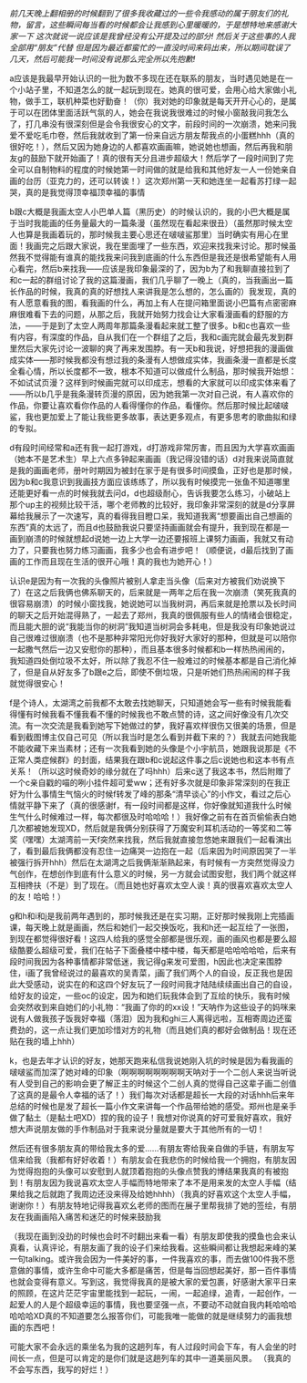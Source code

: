 _前几天晚上翻相册的时候翻到了很多我收藏过的一些令我感动的属于朋友们的礼物，留言，这些瞬间每当看的时候都会让我感到心里暖暖的，于是想特地来感谢大家一下
这次就说一说应该是我曾经没有公开提及过的部分!
然后关于这些事的人我全部用“朋友”代替
但是因为最近都蛮忙的一直没时间来码出来，所以期间耽误了几天，然后可能我一时间没有说那么完全所以先抱歉!_

a应该是我最早开始认识的一批为数不多现在还在联系的朋友，当时遇见她是在一个小站子里，不知道怎么的就一起玩到现在。她真的很可爱，会用心给大家做小礼物，做手工，联机种菜也好勤奋！（你）我对她的印象就是每天开开心心的，是属于可以在团体里面活跃气氛的人，她会在我说我很难过的时候小窗敲我问我怎么了，打几串没有很深刻但是会令我很安心的文字，前段时间的一次崩溃，她来问我爱不爱吃毛巾卷，然后我就收到了第一份来自远方朋友帮我点的小蛋糕hhh（真的很好吃！），然后又因为她身边的人都喜欢画画嘛，她说她也想画，然后再我和朋友g的鼓励下就开始画了！真的很有天分且进步超级大！然后学了一段时间到了完全可以自制物料的程度的时候她第一时间做的就是给我和其他好友一人一份她亲自画的台历（亚克力的，还可以转诶！）这次郑州第一天和她连坐一起看苏打绿一起哭，真的是我觉得顶幸福顶幸福的事情

b跟c大概是我画太空人小巴单人篇（黑历史）的时候认识的，我的小巴大概是属于当时我能画的任务量最大的一篇条漫（虽然现在看起来很丑）（虽然那时候太空人也算是我画着玩的，那时候我主要心思还在啵啵鲨那里）当时确实有用心在里面！我画完之后跟大家说，我在里面埋了一些东西，欢迎来找我来讨论。那时候虽然我不觉得能有谁真的能找我来问我到底画的什么东西但是我还是很希望能有人用心看完，然后b来找我——应该是我印象最深的了，因为b为了和我聊直接拉到了和c一起的群组讨论了我的这篇漫画，我们几乎聊了一晚上（真的，当我画出一篇长作品的时候，我真的真的好想找人来讲我是怎么想的，怎么画的）我发现，真的有人愿意看我的图，看我画的什么，再加上有人在提问箱里面说小巴篇有点密密麻麻很难看下去的问题，从那之后，我就开始努力找会让大家看漫画看的舒服的方法，——于是到了太空人两周年那篇条漫看起来就工整了很多。b和c也喜欢一些有内容，有深度的作品，自从我们在一个群组了之后，我和c画完就会最先发到群里然后大家先讨论一波聊的爽了再来发围脖。有一天b和我说，好想把我的漫画做成实体——那时候我都没有想过我的条漫有人想做成实体，我画条漫一直都是长度全看心情，所以长度都不一致，根本不知道可以做成什么制品，那时候我开始想：不如试试页漫？这样到时候画完就可以印成志，想看的大家就可以印成实体来看了——所以b几乎是我条漫转页漫的原因，因为她我第一次对自己说，有人喜欢你的作品，你要让喜欢看你作品的人看得懂你的作品，看懂你。然后那时候比起啵啵鲨，我也更加爱上了能让我些更多故事，表达更多观点，有更多思考的歌曲拟和绿的专拟。

d有段时间经常和a还有我一起打游戏，d打游戏非常厉害，而且因为大学喜欢画画（她本不是艺术生）早上六点多钟起来画画（我记得没错的话）d对我来说简直就是我的画画老师，册叶时期因为被封在家于是有很多时间摸鱼，正好也是那时候，因为b和c我意识到我画技方面应该练练了，所以我有时候摸完一张鱼不知道哪里还能更好看一点的时候我就去问d，d也超级耐心，告诉我要怎么练习，小破站上那个up主的视频比较干活，哪个老师教的比较好，我印象非常深刻的就是d分享屏幕给我展示了一次速写，真的看得我目瞪口呆，我知道我离“想要画出自己想画的东西”真的太远了，而且d也鼓励我说只要坚持画画就会有提升，我到现在都是一画到崩溃的时候就想起d说她一边上大学一边还要报班上课努力画画，我就又有动力了，只要我也努力练习画画，我多少也会有进步吧！（顺便说，d最后找到了画画的工作而且现在生活的很开心哦！真的我也为她开心！）

认识e是因为有一次我的头像照片被别人拿走当头像（后来对方被我们劝说换下了）在这之后我俩也佛系聊天的，后来就是一两年之后在我一次崩溃（笑死我真的很容易崩溃）的时候小窗找我，她说她可以当我树洞，再后来就是抢票以及长时间的聊天之后开始混得熟了，一起去了郑州，我真的很佩服有些人的情绪会很稳定，而且能大胆的说“我能当你的树洞”我知道当树洞会多耗电，但是我没有印象她说过自己很难过很崩溃（也不是那种非常阳光你好我好大家好的那种，但就是可以陪你一起撒气然后一边又安慰你的那种），而且基本很多时候都和b一样热热闹闹的，我知道四处倒垃圾不太好，所以除了我忍不住一般难过的时候基本都是自己消化掉了，但是自从好友多了b跟e之后，即使不倒垃圾，只是听她们热热闹闹的样子我就觉得很安心！

f是个诗人，太湖湾之前我都不太敢去找她聊天，只知道她会写一些有时候我能看得懂有时候我看不懂我看不懂的时候我也不敢点赞的诗，这之间好像没有几次交流。有一次交流是我看到她写下她做过的梦，我好喜欢样很伤又很美的场景，但是看到截图博主仅自己可见（所以我当时是怎么看到并截下来的？）我就去问她我能不能收藏下来当素材；还有一次我看到她的头像是个小宇航员，她跟我说那是《不正常人类症候群》的封面，结果我在跟b和c说起这件事之后c说她也和这本书有点关系！（所以这时候奇妙的缘分就在了吗hhh）后来c送了我这本书，然后附赠了一个c亲自戳的喵的咧小挂件超可爱ww；还有好多次就是印象非常深刻的在我正好为什么事情生气恼火的时候f转发了峰的那条“清早谈心”的小作文，看过之后心情就平静下来了（真的很感谢f，有一段时间都是这样，你好像就知道我什么时候生气什么时候难过一样，每次都很及时哈哈哈！）我好像之前有在首页偷偷表白她几次都被她发现XD，然后就是我俩分别获得了万魔安利耳机活动的一等奖和二等奖（嘿嘿）太湖湾前一天f突然来找我，然后我就直接忽悠她来跟我们一起看演出了，看到最后我俩都没有忍住一边痛哭一边抱在一起（后来因为时间原因哭了一半被强行拆开hhh）然后在太湖湾之后我俩渐渐熟起来，有时候有一方突然觉得没力气创作，在想创作到底有什么意义的时候，另一方就会试图安慰，我们两个就这样互相搀扶（不是）到了现在。（而且她也好喜欢太空人诶！真的很喜欢喜欢太空人的友！哈哈！）

g和h和i和j是我前两年遇到的，那时候我还是在实习期，正好那时候我刚上完插画课，每天晚上就是画画，然后和她们一起交换饭吃，我和h还一起互绘了一张图，到现在都觉得很好看！这四人给我的感觉全部都是很乐观，画的画风也都是要么超级酷要么超级可爱，我们在帖子下面叠楼中楼中楼，每天都是哈哈哈哈哈，后来有段时间我因为各种事情都非常低迷，我记得g来发可爱图，h因此也决定来围脖住，i画了我曾经说过的最喜欢的吴青菜，j画了我们两个人的自设，反正我也是因此大受感动，说实在的和这四个好友玩了一段时间我才陆陆续续画出自己的自设，给好友的设定，一些oc的设定，因为和她们玩我体会到了互绘的快乐，我有时候会突然收到来自她们的小礼物：“我画了你的的xx设！”天呐作为这些设子的妈咪来说有人做我孩子饭我好幸福（落泪）因为我和ghi三人离得远啦，互相寄周边还蛮费劲的，这一点让我们更加珍惜对方的礼物（而且她们真的都好会做制品！现在还贴在我的墙上hhh）

k，也是去年才认识的好友，她那天跑来私信我说她刚入坑的时候是因为看我画的啵啵鲨而加深了她对峰的印象（啊啊啊啊啊啊啊啊天呐对于一个二创人来说当听说有人受到自己的影响会更了解正主的时候这个二创人真的觉得自己这辈子画二创值了这真的是最令人幸福的话了！）我们每次对话都是超长一大段的对话hhh后来年总结的时候也是发了超长一篇小作文来讲每一个作品带给她的感受。郑州也是亲手做了黏土（是黏土吧XD）捏的我的设子！我想对你说真的好可爱我好喜欢，我好想大声说朋友做的手作制品对于我来说分量就是要大于其他所有的一切！

然后还有很多朋友真的带给我太多的爱......有朋友寄给我亲自做的手链，有朋友写信来给我（我都有好好收着！）有朋友会在我悲伤的时候给我一个拥抱，有朋友因为觉得抱抱的头像可以安慰到人就顶着抱抱的头像点赞我的博结果我真的有被抱到！有朋友因为我说喜欢太空人手幅而特地带来了本不是用来发的太空人手幅（结果给我之后就跑了我周边还没来得及给她hhhh）（我真的好喜欢这个太空人手幅，谢谢你！）有朋友特地记得我喜欢幺老师的图而在展子里帮我排了她的签绘，有朋友在我画画陷入痛苦和迷茫的时候来鼓励我

（我现在画到没劲的时候也会时不时翻出来看一看）有朋友即使我的摸鱼也会来认真看，认真评论，有朋友画了我的设子们来给我看。这些瞬间都让我想起来峰的某一句talking。或许我会因为一件美好的事，一件我喜欢的事，而去做100件我不愿意做的事情，或许生命中可能大多都是痛苦，但是每当回想起美好，那一百件事情也就会变得有意义。写到这，我觉得我真的是被大家的爱包裹，好感谢大家平日来的照顾，在这片茫茫宇宙里能找到一起玩，一闹，一起追绿，追青，一起创作，一起爱人的人是个超级幸运的事情，我也要坚强一点，不要动不动就自我内耗哈哈哈哈哈哈XD真的不知道要怎么报答你们，可能我唯一能做的就是继续努力的画我想画的东西吧！

可能大家不会永远的乘坐名为我的这趟列车，有人过段时间会下车，有人会坐的时间长一点，但是可以肯定的是你们就是这趟列车的其中一道美丽风景。
（我真的不会写东西，我写的好烂！）
